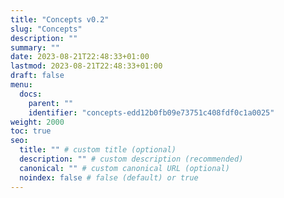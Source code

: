 ```yaml
---
title: "Concepts v0.2"
slug: "Concepts"
description: ""
summary: ""
date: 2023-08-21T22:48:33+01:00
lastmod: 2023-08-21T22:48:33+01:00
draft: false
menu:
  docs:
    parent: ""
    identifier: "concepts-edd12b0fb09e73751c408fdf0c1a0025"
weight: 2000
toc: true
seo:
  title: "" # custom title (optional)
  description: "" # custom description (recommended)
  canonical: "" # custom canonical URL (optional)
  noindex: false # false (default) or true
---
```

